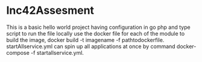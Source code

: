 # Inc42Assesment

This is a basic hello world project having configuration in go php and type script to run the file locally use the docker file for each of the module to build the image, docker build -t imagename -f pathtodockerfile. startAllservice.yml can spin up all applications at once by command docker-compose -f startallservice.yml. 